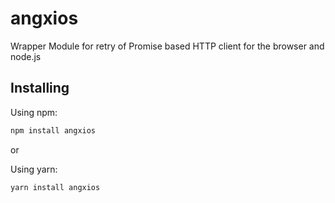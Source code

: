 # angxios

Wrapper Module for retry of Promise based HTTP client for the browser and node.js

## Installing

Using npm:

```bash
npm install angxios
```

or

Using yarn:

```bash
yarn install angxios
```
